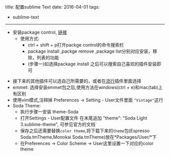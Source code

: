 title: 配置sublime Text
date: 2016-04-01
tags: 
  - sublime-text

---

- 安装package control, [链接](https://packagecontrol.io/installation)
	- 使用方式: 
		- ctrl + shift + p打开packge control的命令搜索栏
		- package install ,packge remove ,package list分别对应安装，移除，列表的功能
		- (步骤一)如选择package install 之后可以搜索自己喜欢的插件安装即可
        
<!-- more -->

- 接下来的其他插件可以选自己所需要的，或者在[流行](https://packagecontrol.io/browse/popular)插件里面选择
- emmet: 选择安装emmet包之后,使用方法在windows(ctrl + e)和mac(tab)上有区别
- 使用vim模式,注释掉 Preferences -> Setting - User文件里面 `"Vintage"`这行
- Soda Theme: 
	- 执行步骤一安装 theme-Soda
	- 打开Settings - User配置文件 在末尾追加 "theme": "Soda Light 3.sublime-theme", 可参见官方的文档` 
	- 保存之后还需要替换`color theme`,将下载下来的`theme`包(Espresso Soda.tmTheme,Monokai Soda.tmTheme)放在*Packages/User/*下
	- 在Preferences -> Color Scheme -> User这里设置一下对应的color theme
